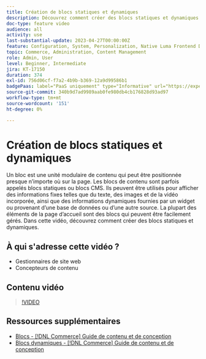 ```yaml
---
title: Création de blocs statiques et dynamiques
description: Découvrez comment créer des blocs statiques et dynamiques pour les pages CMS de votre boutique.
doc-type: feature video
audience: all
activity: use
last-substantial-update: 2023-04-27T00:00:00Z
feature: Configuration, System, Personalization, Native Luma Frontend Development, Page Content
topic: Commerce, Administration, Content Management
role: Admin, User
level: Beginner, Intermediate
jira: KT-17150
duration: 374
exl-id: 756d06cf-f7a2-4b9b-b369-12a9d99586b1
badgePaas: label="PaaS uniquement" type="Informative" url="https://experienceleague.adobe.com/fr/docs/commerce/user-guides/product-solutions" tooltip="S’applique uniquement aux projets Adobe Commerce on Cloud (infrastructure PaaS gérée par Adobe) et aux projets On-premise."
source-git-commit: 340b9d7ad9989aab0fe980db4cb176828d93ad97
workflow-type: tm+mt
source-wordcount: '151'
ht-degree: 0%

---
```


# Création de blocs statiques et dynamiques

Un bloc est une unité modulaire de contenu qui peut être positionnée presque n’importe où sur la page. Les blocs de contenu sont parfois appelés blocs statiques ou blocs CMS. Ils peuvent être utilisés pour afficher des informations fixes telles que du texte, des images et de la vidéo incorporée, ainsi que des informations dynamiques fournies par un widget ou provenant d’une base de données ou d’une autre source. La plupart des éléments de la page d’accueil sont des blocs qui peuvent être facilement gérés. Dans cette vidéo, découvrez comment créer des blocs statiques et dynamiques.

## À qui s&#39;adresse cette vidéo ?

- Gestionnaires de site web
- Concepteurs de contenu

## Contenu vidéo

>[!VIDEO](https://video.tv.adobe.com/v/343783?quality=12&learn=on)

## Ressources supplémentaires

- [Blocs - [!DNL Commerce] Guide de contenu et de conception](https://experienceleague.adobe.com/docs/commerce-admin/content-design/elements/blocks/blocks.html?lang=fr)
- [Blocs dynamiques - [!DNL Commerce] Guide de contenu et de conception](https://experienceleague.adobe.com/docs/commerce-admin/content-design/elements/dynamic-blocks/dynamic-blocks.html?lang=fr)
